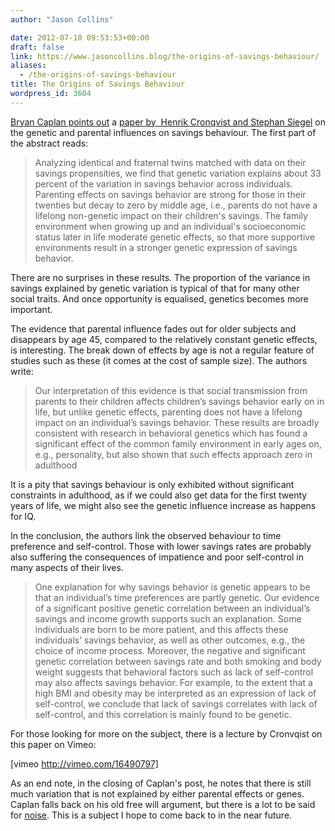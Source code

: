 ```yaml
---
author: "Jason Collins"

date: 2012-07-10 09:53:53+00:00
draft: false
link: https://www.jasoncollins.blog/the-origins-of-savings-behaviour/
aliases:
  - /the-origins-of-savings-behaviour
title: The Origins of Savings Behaviour
wordpress_id: 3604
---
```


[Bryan Caplan points out](http://econlog.econlib.org/archives/2012/07/savings_and_fad.html) a [paper by  Henrik Cronqvist and Stephan Siegel](http://papers.ssrn.com/sol3/papers.cfm?abstract_id=1649790) on the genetic and parental influences on savings behaviour. The first part of the abstract reads:


<blockquote>Analyzing identical and fraternal twins matched with data on their savings propensities, we find that genetic variation explains about 33 percent of the variation in savings behavior across individuals. Parenting effects on savings behavior are strong for those in their twenties but decay to zero by middle age, i.e., parents do not have a lifelong non-genetic impact on their children's savings. The family environment when growing up and an individual's socioeconomic status later in life moderate genetic effects, so that more supportive environments result in a stronger genetic expression of savings behavior.</blockquote>


There are no surprises in these results. The proportion of the variance in savings explained by genetic variation is typical of that for many other social traits. And once opportunity is equalised, genetics becomes more important.

The evidence that parental influence fades out for older subjects and disappears by age 45, compared to the relatively constant genetic effects, is interesting. The break down of effects by age is not a regular feature of studies such as these (it comes at the cost of sample size). The authors write:


<blockquote>Our interpretation of this evidence is that social transmission from parents to their children affects children’s savings behavior early on in life, but unlike genetic effects, parenting does not have a lifelong impact on an individual’s savings behavior. These results are broadly consistent with research in behavioral genetics which has found a significant effect of the common family environment in early ages on, e.g., personality, but also shown that such effects approach zero in adulthood</blockquote>


It is a pity that savings behaviour is only exhibited without significant constraints in adulthood, as if we could also get data for the first twenty years of life, we might also see the genetic influence increase as happens for IQ.

In the conclusion, the authors link the observed behaviour to time preference and self-control. Those with lower savings rates are probably also suffering the consequences of impatience and poor self-control in many aspects of their lives.


<blockquote>One explanation for why savings behavior is genetic appears to be that an individual’s time preferences are partly genetic. Our evidence of a significant positive genetic correlation between an individual’s savings and income growth supports such an explanation. Some individuals are born to be more patient, and this affects these individuals’ savings behavior, as well as other outcomes, e.g., the choice of income process. Moreover, the negative and significant genetic correlation between savings rate and both smoking and body weight suggests that behavioral factors such as lack of self-control may also affects savings behavior. For example, to the extent that a high BMI and obesity may be interpreted as an expression of lack of self-control, we conclude that lack of savings correlates with lack of self-control, and this correlation is mainly found to be genetic.</blockquote>


For those looking for more on the subject, there is a lecture by Cronvqist on this paper on Vimeo:

[vimeo http://vimeo.com/16490797]



As an end note, in the closing of Caplan's post, he notes that there is still much variation that is not explained by either parental effects or genes. Caplan falls back on his old free will argument, but there is a lot to be said for [noise](http://wiringthebrain.blogspot.com.au/2010/02/noisy-genes-and-limits-of-genetic.html). This is a subject I hope to come back to in the near future.

